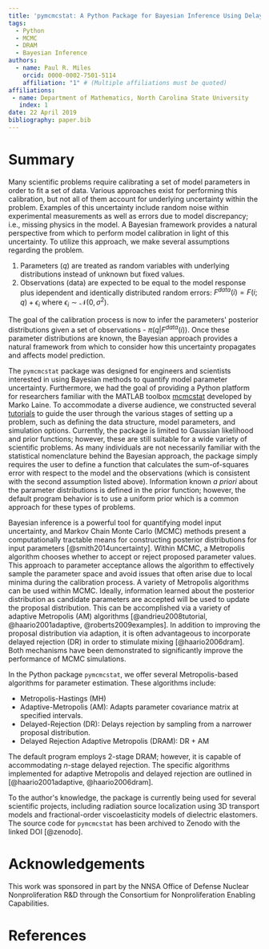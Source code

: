 ```yaml
---
title: 'pymcmcstat: A Python Package for Bayesian Inference Using Delayed Rejection Adaptive Metropolis'
tags:
  - Python
  - MCMC
  - DRAM
  - Bayesian Inference
authors:
  - name: Paul R. Miles
    orcid: 0000-0002-7501-5114
    affiliation: "1" # (Multiple affiliations must be quoted)
affiliations:
 - name: Department of Mathematics, North Carolina State University
   index: 1
date: 22 April 2019
bibliography: paper.bib
---
```


# Summary
Many scientific problems require calibrating a set of model parameters in order to fit a set of data.  Various approaches exist for performing this calibration, but not all of them account for underlying uncertainty within the problem.  Examples of this uncertainty include random noise within experimental measurements as well as errors due to model discrepancy; i.e., missing physics in the model.  A Bayesian framework provides a natural perspective from which to perform model calibration in light of this uncertainty.  To utilize this approach, we make several assumptions regarding the problem.

1. Parameters ($q$) are treated as random variables with underlying distributions instead of unknown but fixed values.
2. Observations (data) are expected to be equal to the model response plus idependent and identically distributed random errors: $F^{data}(i) = F(i;q) + \epsilon_i$ where $\epsilon_i \sim \mathcal{N}(0,\sigma^2)$.

The goal of the calibration process is now to infer the parameters' posterior distributions given a set of observations - $\pi(q|F^{data}(i))$.  Once these parameter distributions are known, the Bayesian approach provides a natural framework from which to consider how this uncertainty propagates and affects model prediction.

The ``pymcmcstat`` package was designed for engineers and scientists interested in using Bayesian methods to quantify model parameter uncertainty.  Furthermore, we had the goal of providing a Python platform for researchers familiar with the MATLAB toolbox [mcmcstat](https://mjlaine.github.io/mcmcstat/) developed by Marko Laine.  To accommodate a diverse audience, we constructed several [tutorials](https://nbviewer.jupyter.org/github/prmiles/pymcmcstat/blob/master/tutorials/index.ipynb) to guide the user through the various stages of setting up a problem, such as defining the data structure, model parameters, and simulation options.  Currently, the package is limited to Gaussian likelihood and prior functions; however, these are still suitable for a wide variety of scientific problems.  As many individuals are not necessarily familiar with the statistical nomenclature behind the Bayesian approach, the package simply requires the user to define a function that calculates the sum-of-squares error with respect to the model and the observations (which is consistent with the second assumption listed above).  Information known *a priori* about the parameter distributions is defined in the prior function; however, the default program behavior is to use a uniform prior which is a common approach for these types of problems.

Bayesian inference is a powerful tool for quantifying model input uncertainty, and Markov Chain Monte Carlo (MCMC) methods present a computationally tractable means for constructing posterior distributions for input parameters [@smith2014uncertainty].  Within MCMC, a Metropolis algorithm chooses whether to accept or reject proposed parameter values.  This approach to parameter acceptance allows the algorithm to effectively sample the parameter space and avoid issues that often arise due to local minima during the calibration process.  A variety of Metropolis algorithms can be used within MCMC.  Ideally, information learned about the posterior distribution as candidate parameters are accepted will be used to update the proposal distribution.  This can be accomplished via a variety of adaptive Metropolis (AM) algorithms [@andrieu2008tutorial, @haario2001adaptive, @roberts2009examples].  In addition to improving the proposal distribution via adaption, it is often advantageous to incorporate delayed rejection (DR) in order to stimulate mixing [@haario2006dram].  Both mechanisms have been demonstrated to significantly improve the performance of MCMC simulations.

In the Python package ``pymcmcstat``, we offer several Metropolis-based algorithms for parameter estimation.  These algorithms include:

- Metropolis-Hastings (MH)
- Adaptive-Metropolis (AM): Adapts parameter covariance matrix at specified intervals.
- Delayed-Rejection (DR): Delays rejection by sampling from a narrower proposal distribution.
- Delayed Rejection Adaptive Metropolis (DRAM): DR + AM

The default program employs 2-stage DRAM; however, it is capable of accommodating $n$-stage delayed rejection.  The specific algorithms implemented for adaptive Metropolis and delayed rejection are outlined in [@haario2001adaptive, @haario2006dram].

To the author's knowledge, the package is currently being used for several scientific projects, including radiation source localization using 3D transport models and fractional-order viscoelasticity models of dielectric elastomers.  The source code for ``pymcmcstat`` has been archived to Zenodo with the linked DOI [@zenodo].

# Acknowledgements

This work was sponsored in part by the NNSA Office of Defense Nuclear Nonproliferation R&D through the Consortium for Nonproliferation Enabling Capabilities.

# References
